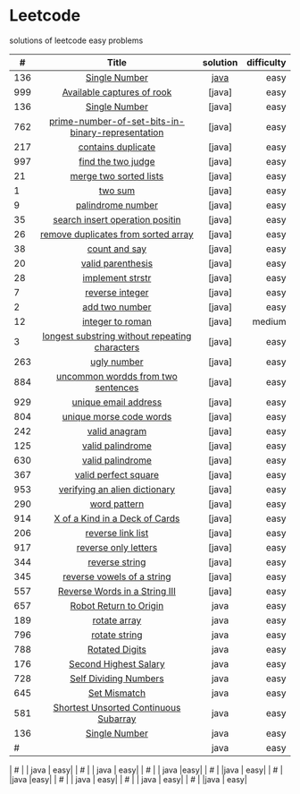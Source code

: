 # Leetcode
solutions of leetcode easy problems




| #             | Title                                                          | solution                            | difficulty|
| ------------- |:--------------------------------------------------------------:| :----------------------------------:| ---------:|
| 136           |   [Single Number](https://leetcode.com/problems/single-number/)  |[java](https://github.com/thakurshilpa/Leetcode/blob/master/java/Shortest%20Unsorted%20Continuous%20Subarray.java)                              | easy      |
| 999          |   [Available captures of rook](https://leetcode.com/problems/available-captures-for-rook/)   |[java]                               |  easy     |
| 136           |   [Single Number](https://leetcode.com/problems/single-number/)    |[java]                               | easy       |
| 762           |   [prime-number-of-set-bits-in-binary-representation](https://leetcode.com/problems/prime-number-of-set-bits-in-binary-representation/)   |[java]                  | easy      | 
| 217           |   [contains duplicate](https://leetcode.com/problems/contains-duplicate/)   | [java]                | easy       |
| 997           | [find the two judge](https://leetcode.com/problems/find-the-town-judge/)    | [java]                | easy       |
| 21            |[merge two sorted lists](https://leetcode.com/problems/merge-two-sorted-lists/) |[java]                           | easy|
| 1             | [two sum](https://leetcode.com/problems/two-sum/)                                                         | [java]                            |  easy|
| 9             | [palindrome number](https://leetcode.com/problems/palindrome-number/)                                                         |[java]                            |  easy|
| 35            | [search insert operation positin](https://leetcode.com/problems/search-insert-position/)                                                         | [java]                            | easy|
| 26            | [remove duplicates from sorted array](https://leetcode.com/problems/remove-duplicates-from-sorted-array/)                                                         | [java]                             |  easy|
| 38             | [count and say](https://leetcode.com/problems/count-and-say/)                                                         | [java]                          |  easy|
| 20            |[valid parenthesis](https://leetcode.com/problems/valid-parentheses/)                                                       | [java]                            |  easy|
| 28            | [implement strstr](https://leetcode.com/problems/implement-strstr/)                                                          |[java]                            |  easy|
| 7             |[reverse integer](https://leetcode.com/problems/reverse-integer/)                                                        | [java]                             |  easy|
| 2            | [add two  number](https://leetcode.com/problems/add-two-numbers/)                                                          | [java]                            | easy|
| 12            |[integer to roman](https://leetcode.com/problems/integer-to-roman/)                                                         |[java]                            | medium|
| 3            |[longest substring without repeating characters](https://leetcode.com/problems/longest-substring-without-repeating-characters/)                                                          | [java]                            | easy|
| 263             | [ugly number](https://leetcode.com/problems/ugly-number/)                                                          | [java]                             | easy|
| 884             |[uncommon wordds from two sentences](https://leetcode.com/problems/uncommon-words-from-two-sentences/)                                                          | [java]                            |  easy|
| 929             | [unique email address](https://leetcode.com/problems/unique-email-addresses/)                                                        |[java]                            |  easy|
|804            | [unique morse code words](https://leetcode.com/problems/unique-morse-code-words/)                                                        |[java]                            |  easy|
| 242            |[valid anagram](https://leetcode.com/problems/valid-anagram/)                                                          | [java]                            |  easy|
| 125             | [valid palindrome](https://leetcode.com/problems/valid-palindrome/)                                                         |[java]                             |  easy|
|630             | [valid palindrome](https://leetcode.com/problems/valid-palindrome-ii/)                                                         |[java]                            | easy|
|367             | [valid perfect square](https://leetcode.com/problems/valid-perfect-square/)                                                         |[java]                            |  easy|
| 953            |[verifying an alien dictionary](https://leetcode.com/problems/verifying-an-alien-dictionary/)                                                        | [java]                             |  easy|
| 290             | [word pattern](https://leetcode.com/problems/word-pattern/)                                                         | [java]                            |  easy|
| 914             | [ X of a Kind in a Deck of Cards](https://leetcode.com/problems/x-of-a-kind-in-a-deck-of-cards/)                                                         | [java]                            |  easy|
| 206             |[reverse link list](https://leetcode.com/problems/reverse-linked-list/)                                                         | [java]                            |  easy|
| 917             | [reverse only letters](https://leetcode.com/problems/reverse-only-letters/)                                                          | [java]                            |  easy|
| 344            |[reverse string](https://leetcode.com/problems/reverse-string/)                                                         | [java]                             |  easy|
| 345            |[reverse vowels of a string](https://leetcode.com/problems/reverse-vowels-of-a-string/)                                                        |[java]                           |  easy|
| 557             | [ Reverse Words in a String III](https://leetcode.com/problems/reverse-words-in-a-string-iii/)                                                         |[java]                            |  easy|
| 657             | [Robot Return to Origin](https://leetcode.com/problems/robot-return-to-origin/)                                                          | java                            | easy|
| 189             |[rotate array](https://leetcode.com/problems/rotate-array/)                                                       | java                            | easy|
| 796             | [rotate string](https://leetcode.com/problems/rotate-string/)                                                          | java                            |easy|
| 788            | [Rotated Digits](https://leetcode.com/problems/rotated-digits/)                                                         | java                            | easy|
| 176             | [Second Highest Salary](https://leetcode.com/problems/second-highest-salary/)                                                          | java                            |easy|
| 728             |  [ Self Dividing Numbers](https://leetcode.com/problems/self-dividing-numbers/)                                                          | java                            | easy|
| 645             |  [Set Mismatch](https://leetcode.com/problems/set-mismatch/)                                                         |java                            | easy|
| 581             |  [Shortest Unsorted Continuous Subarray](https://leetcode.com/problems/shortest-unsorted-continuous-subarray/)                                                          |java                            |easy|
| 136            | [ Single Number](https://leetcode.com/problems/single-number/)                                                          | java                           |easy|
| #             |  []()                                                         | java                            | easy|

| #             |  []()                                                        | java                           | easy|
| #             |  []()                                                          | java                            | easy|
| #             |  []()                                                          | java                           |easy|
| #             | []()                                                          |java                            | easy|
| #             |  []()                                                         |java                           |easy|
| #             |  []()                                                         | java                            | easy|
| #             |  []()                                                       | java                            | easy|
| #             |  []()                                                         |java                           | easy|
